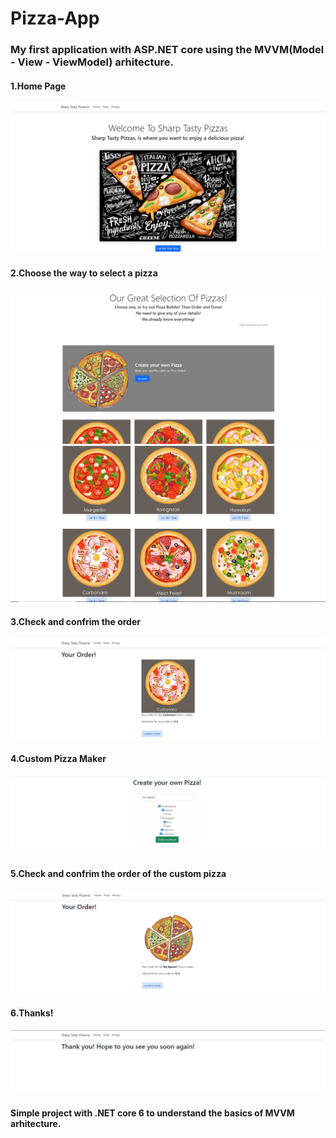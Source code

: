 # Pizza-App

### My first application with ASP.NET core using the MVVM(Model - View - ViewModel) arhitecture.

#### 1.Home Page

<img style="center" src="https://github.com/OmarGeno/Pizza-App/blob/main/README%20Images/pizza1.png?raw=true"/> 

#### 2.Choose the way to select a pizza
<img style="center" src="https://github.com/OmarGeno/Pizza-App/blob/main/README%20Images/pizza2.png?raw=true"/> 

<img style="center" src="https://github.com/OmarGeno/Pizza-App/blob/main/README%20Images/pizza3.png?raw=true"/> 

#### 3.Check and confrim the order
<img style="center" src="https://github.com/OmarGeno/Pizza-App/blob/main/README%20Images/pizza7.png?raw=true"/>

#### 4.Custom Pizza Maker
<img style="center" src="https://github.com/OmarGeno/Pizza-App/blob/main/README%20Images/pizza4.png?raw=true"/> 

#### 5.Check and confrim the order of the custom pizza
<img style="center" src="https://github.com/OmarGeno/Pizza-App/blob/main/README%20Images/pizza5.png?raw=true"/>

#### 6.Thanks!
<img style="center" src="https://github.com/OmarGeno/Pizza-App/blob/main/README%20Images/pizza6.png?raw=true"/> 

#### Simple project with .NET core 6 to understand the basics of MVVM arhitecture.
